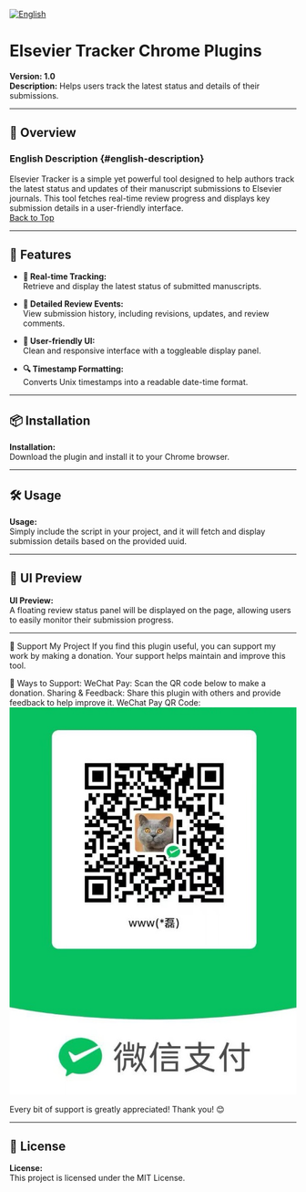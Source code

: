 
[![English](https://img.shields.io/badge/Language-English-blue)](#english-description)

# Elsevier Tracker Chrome Plugins  
**Version: 1.0**  
**Description:** Helps users track the latest status and details of their submissions.

---

## 🚀 Overview

### English Description {#english-description}
Elsevier Tracker is a simple yet powerful tool designed to help authors track the latest status and updates of their manuscript submissions to Elsevier journals. This tool fetches real-time review progress and displays key submission details in a user-friendly interface.  
[Back to Top](#elsevier-tracker-chrome-plugins)

---

## 🎯 Features

- **📌 Real-time Tracking:**  
  Retrieve and display the latest status of submitted manuscripts.

- **📜 Detailed Review Events:**  
  View submission history, including revisions, updates, and review comments.

- **🎨 User-friendly UI:**  
  Clean and responsive interface with a toggleable display panel.

- **🔍 Timestamp Formatting:**  
  Converts Unix timestamps into a readable date-time format.

---

## 📦 Installation

**Installation:**  
Download the plugin and install it to your Chrome browser.

---

## 🛠 Usage

**Usage:**  
Simply include the script in your project, and it will fetch and display submission details based on the provided uuid.

---

## 🎨 UI Preview

**UI Preview:**  
A floating review status panel will be displayed on the page, allowing users to easily monitor their submission progress.


---

💖 Support My Project
If you find this plugin useful, you can support my work by making a donation. Your support helps maintain and improve this tool.

🎁 Ways to Support:
WeChat Pay: Scan the QR code below to make a donation.
Sharing & Feedback: Share this plugin with others and provide feedback to help improve it.
WeChat Pay QR Code:
![Additional UI Screenshot](https://github.com/WL661/Elsevier-Tracker/blob/main/WxPay.jpg)

Every bit of support is greatly appreciated! Thank you! 😊


---

## 📜 License

**License:**  
This project is licensed under the MIT License.
